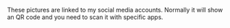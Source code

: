 These pictures are linked to my social media accounts. Normally it will show an QR code and you need to scan it with specific apps.
